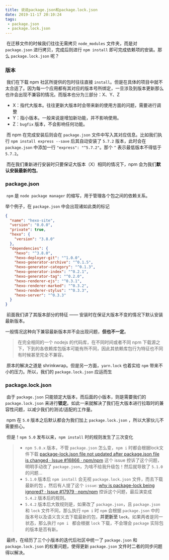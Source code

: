 ```yaml
---
title: 说说package.json和package.lock.json
date: 2019-11-17 20:10:24
tags:
 - package.json
 - package.lock.json
---
```


​		在迁移文件的时候我们往往无需拷贝 `node_modules` 文件夹，而是对 `package.json` 进行拷贝，完成后则进行 `npm install` 即可完成依赖项的安装。那么 `package.lock.json` 呢？

<!--more-->

### 版本

​		我们在下载 npm 社区所提供的包时往往直接 `install`。但是在具体的项目中就不太合适了。因为每一个应用都有其对应的版本号所绑定，一旦涉及到版本更新那么也许会出现不兼容的情况。而版本也分为三部分：X、Y、Z

- X：指代大版本。往往更新大版本时会带来新的使用方面的问题，需要进行调整
- Y：指小版本。一般来说是增加新功能，并不影响使用。
- Z：`bugfix` 版本，不会影响任何功能。

​	而 npm 在完成安装后则会在 `package.json` 文件中写入其对应信息。比如我们执行 `npm install express --save` 后其自动安装了 `5.7.2` 版本，此时会在 `package.json` 中添加一行 `"express": "^5.7.2"`。那个 `^` 表示最低版本不得低于 `5.7.2`。

​		而在我们重新进行安装时只要保证大版本（X）相同的情况下，npm 会为我们**默认安装最新的包**。

### package.json

​		`npm` 是 `node package manager` 的缩写，用于管理各个包之间的依赖关系。 

举个例子，在 `package.json` 中会出现诸如此类的标记

```json
{
  "name": "hexo-site",
  "version": "0.0.0",
  "private": true,
  "hexo": {
    "version": "3.8.0"
  },
  "dependencies": {
    "hexo": "^3.8.0",
    "hexo-deployer-git": "^1.0.0",
    "hexo-generator-archive": "^0.1.5",
    "hexo-generator-category": "^0.1.3",
    "hexo-generator-index": "^0.2.1",
    "hexo-generator-tag": "^0.2.0",
    "hexo-renderer-ejs": "^0.3.1",
    "hexo-renderer-marked": "^0.3.2",
    "hexo-renderer-stylus": "^0.3.3",
    "hexo-server": "^0.3.3"
  }
}
```

​		前面我们讲了其版本部分的特征 —— 安装时在保证大版本不变的情况下默认安装最新版本。

​		一般情况这种向下兼容最新版本并不会出现问题，**但也不一定**。

> 在完全相同的一个 nodejs 的代码库，在不同时间或者不同 npm 下载源之下，下到的各依赖库包版本可能有所不同，因此其依赖库包行为特征也不同有时候甚至完全不兼容。 

​		原本的解决之道是 shrinkwrap。但是另一方面，`yarn.lock` 也着实给 `npm` 带来不小的压力。所以，我们的 `package.lock.json` 应运而生

### package.lock.json

​		由于 `package.json` 只能锁定大版本，而后面的小版本，则是需要我们的 `package.lock.json` 来进行**锁定**。如此一来就解决了我们在大版本进行拉取时的兼容性问题，以减少我们的测试/适配的工作量。

​		npm 在 `5.0` 版本之后默认都会为我们加上 `package.lock.json` ，所以大家伙儿不需要担心。

​		但是！`npm 5.0` 发布以来，`npm install` 时的规则发生了三次变化

> - `npm 5.0.x` 版本，不管 `package.json` 怎么变，`npm i` 时都会根据lock文件下载 [package-lock.json file not updated after package.json file is changed · Issue #16866 · npm/npm](https://link.zhihu.com/?target=https%3A//github.com/npm/npm/issues/16866) 这个 issue 控诉了这个问题，明明手动改了 `package.json`，为啥不给我升级包！然后就导致了 `5.1.0` 的问题...
> - `5.1.0` 版本后 `npm install` 会无视 `package.lock.json` 文件，而去下载最新的包 。然后有人提了这个 `issue`:  [why is package-lock being ignored? · Issue #17979 · npm/npm](https://link.zhihu.com/?target=https%3A//github.com/npm/npm/issues/17979) 控诉这个问题，最后演变成 `5.4.2` 版本后的规则。
> - `5.4.2` 版本后大致规则是，如果改了 `package.json`，且 `package.json` 和 `lock` 文件不同，那么执行 `npm i` 时 `npm` 会根据 `package.json` 中的版本号以及语义含义去下载最新的包，**并更新至 `lock`**。如果两者是同一状态，那么执行 `npm i ` 都会根据 `lock` 下载，不会理会 `package` 实际包的版本是否有新。

​		最终，在经历了三个小版本的迭代后社区中统一了 `package.json` 和 `package.lock.json` 的权重问题，使得更新 `package.json` 文件时二者的同步问题得以解决。
